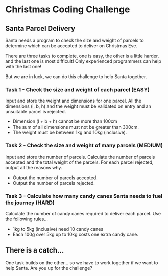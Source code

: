 # Christmas Coding Challenge



## Santa Parcel Delivery

Santa needs a program to check the size and weight of parcels to determine which can be accepted to deliver on Christmas Eve. 

There are three tasks to complete, one is easy, the other is a little harder, and the last one is most difficult! Only experienced programmers can help with the last one!

But we are in luck, we can do this challenge to help Santa together.

### Task 1 - Check the size and weight of each parcel (EASY)

Input and store the weight and dimensions for one parcel. All the dimensions (l, b, h) and the weight must be validated on entry and an unsuitable parcel is rejected.

- Dimension (l + b + h) cannot be more than 100cm
- The sum of all dimensions must not be greater than 300cm.
- The weight must be between 1kg and 10kg (inclusive).

### Task 2 - Check the size and weight of many parcels (MEDIUM)

Input and store the number of parcels. Calculate the number of parcels accepted and the total weight of the parcels. For each parcel rejected, output all the reasons why.

- Output the number of parcels accepted.
- Output the number of parcels rejected.

### Task 3 - Calculate how many candy canes Santa needs to fuel the journey (HARD)

Calculate the number of candy canes required to deliver each parcel. Use the following rules...

- 1kg to 5kg (inclusive) need 10 candy canes
- Each 100g over 5kg up to 10kg costs one extra candy cane.

## There is a catch...

One task builds on the other... so we have to work together if we want to help Santa. Are you up for the challenge?